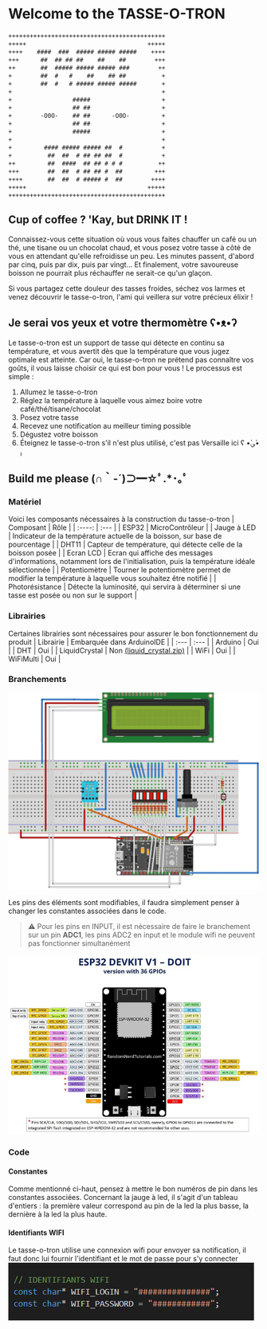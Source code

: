 # Welcome to the TASSE-O-TRON
```
++++++++++++++++++++++++++++++++++++++++++++
+++++                                  +++++
++++    ####  ###  ##### ##### #####    ++++
+++      ##  ## ## ##    ##    ##        +++
++       ##  ##### ##### ##### ###        ++
+        ##  #   #    ##    ## ##          +
+        ##  #   # ##### ##### #####       +
+                                          +
+                 #####                    +
+                 ## ##                    +
+        -O0O-    ## ##      -O0O-         +
+                 ## ##                    +
+                 #####                    +
+                                          +
+         #### ##### ##### ##  #           +
+          ##  ##  # ## ## ##  #           +
++         ##  ####  ## ## # # #          ++
+++        ##  ##  # ## ## #  ##         +++
++++       ##  ##  # ##### #  ##        ++++
+++++                                  +++++
++++++++++++++++++++++++++++++++++++++++++++
```
## Cup of coffee ? 'Kay, but DRINK IT !
Connaissez-vous cette situation où vous vous faites chauffer un café ou un thé, une tisane ou un chocolat chaud, et vous posez votre tasse à côté de vous en attendant qu'elle refroidisse un peu. Les minutes passent, d'abord par cinq, puis par dix, puis par vingt... Et finalement, votre savoureuse boisson ne pourrait plus réchauffer ne serait-ce qu'un glaçon.

Si vous partagez cette douleur des tasses froides, séchez vos larmes et venez découvrir le tasse-o-tron, l'ami qui veillera sur votre précieux élixir !

## Je serai vos yeux et votre thermomètre ʕ•ᴥ•ʔ
Le tasse-o-tron est un support de tasse qui détecte en continu sa température, et vous avertit dès que la température que vous jugez optimale est atteinte. Car oui, le tasse-o-tron ne prétend pas connaître vos goûts, il vous laisse choisir ce qui est bon pour vous ! Le processus est simple :
1. Allumez le tasse-o-tron
2. Réglez la température à laquelle vous aimez boire votre café/thé/tisane/chocolat
3. Posez votre tasse
4. Recevez une notification au meilleur timing possible
4. Dégustez votre boisson
4. Éteignez le tasse-o-tron s'il n'est plus utilisé, c'est pas Versaille ici ʕ •́؈•̀ ₎ 

## Build me please (∩｀-´)⊃━☆ﾟ.*･｡ﾟ
### Matériel
Voici les composants nécessaires à la construction du tasse-o-tron
| Composant         | Rôle          |
| :----:            |    :---    | 
| ESP32            | MicroContrôleur         |
| Jauge à LED         | Indicateur de la température actuelle de la boisson, sur base de pourcentage | 
| DHT11       | Capteur de température, qui détecte celle de la boisson posée | 
| Ecran LCD      | Ecran qui affiche des messages d'informations, notamment lors de l'initialisation, puis la température idéale sélectionnée | 
| Potentiomètre | Tourner le potentiomètre permet de modifier la température à laquelle vous souhaitez être notifié |
| Photorésistance | Détecte la luminosité, qui servira à déterminer si une tasse est posée ou non sur le support |
### Librairies
Certaines librairies sont nécessaires pour assurer le bon fonctionnement du produit
| Librairie         | Embarquée dans ArduinoIDE          |
| :---            |    :---    | 
| Arduino            | Oui         |
| DHT            | Oui         |
| LiquidCrystal            | Non [(liquid_crystal.zip)](./liquid_crystal.zip)        |
| WiFi            | Oui         |
| WiFiMulti            | Oui         |
### Branchements
![Cablage des composants](./cablage.jpg)

Les pins des éléments sont modifiables, il faudra simplement penser à changer les constantes associées dans le code.
> :warning: Pour les pins en INPUT, il est nécessaire de faire le branchement sur un pin **ADC1**, les pins ADC2 en input et le module wifi ne peuvent pas fonctionner simultanément

![ESP32 pins](./esp32.png)
### Code
#### Constantes
Comme mentionné ci-haut, pensez à mettre le bon numéros de pin dans les constantes associées. Concernant la jauge à led, il s'agit d'un tableau d'entiers : la première valeur correspond au pin de la led la plus basse, la dernière à la led la plus haute.

#### Identifiants WIFI
Le tasse-o-tron utilise une connexion wifi pour envoyer sa notification, il faut donc lui fournir l'identifiant et le mot de passe pour s'y connecter
![Code wifi](./wifi.png)